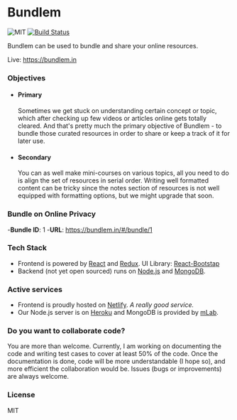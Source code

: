 # Bundlem

![MIT](https://img.shields.io/packagist/l/doctrine/orm.svg)
[![Build Status](https://travis-ci.com/kunalmhatre/bundlem.svg?token=rqM3wT2oavxkwLkqCg8X&branch=master)](https://travis-ci.com/kunalmhatre/bundlem)

Bundlem can be used to bundle and share your online resources.

Live: https://bundlem.in

### Objectives

- #### Primary
  Sometimes we get stuck on understanding certain concept or topic, which after checking up few videos or articles online gets totally cleared. And that's pretty much the primary objective of Bundlem - to bundle those curated resources in order to share or keep a track of it for later use. 

- #### Secondary
  You can as well make mini-courses on various topics, all you need to do is align the set of resources in serial order. Writing well formatted content can be tricky since the notes section of resources is not well equipped with formatting options, but we might upgrade that soon. 

### Bundle on Online Privacy
-**Bundle ID**: 1
-**URL**: https://bundlem.in/#/bundle/1 

### Tech Stack
- Frontend is powered by [React](https://reactjs.org/) and [Redux](https://redux.js.org/). UI Library: [React-Bootstap](https://react-bootstrap.github.io/)
- Backend (not yet open sourced) runs on [Node.js](https://nodejs.org/en/) and [MongoDB](https://www.mongodb.com/).

### Active services
- Frontend is proudly hosted on [Netlify](https://www.netlify.com/). *A really good service.*
- Our Node.js server is on [Heroku](https://www.heroku.com/) and MongoDB is provided by [mLab](https://mlab.com/).

### Do you want to collaborate code?
You are more than welcome. Currently, I am working on documenting the code and writing test cases to cover at least 50% of the code. Once the documentation is done, code will be more understandable (I hope so), and more efficient the collaboration would be. Issues (bugs or improvements) are always welcome. 

### License
MIT